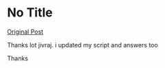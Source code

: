 # No Title

[Original Post](https://discourse.onlinedegree.iitm.ac.in/t/161083/99)

<p>Thanks lot jivraj. i updated my script and answers too</p>
<p>Thanks</p>